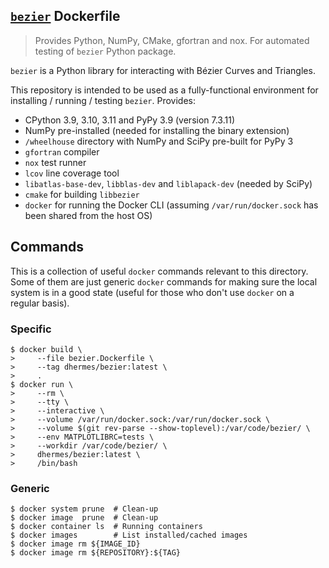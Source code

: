 ## [`bezier`][1] Dockerfile

> Provides Python, NumPy, CMake, gfortran and nox. For automated testing of
> `bezier` Python package.

`bezier` is a Python library for interacting with B&#xe9;zier Curves and
Triangles.

This repository is intended to be used as a fully-functional environment for
installing / running / testing `bezier`. Provides:

-   CPython 3.9, 3.10, 3.11 and PyPy 3.9 (version 7.3.11)
-   NumPy pre-installed (needed for installing the binary extension)
-   `/wheelhouse` directory with NumPy and SciPy pre-built for PyPy 3
-   `gfortran` compiler
-   `nox` test runner
-   `lcov` line coverage tool
-   `libatlas-base-dev`, `libblas-dev` and `liblapack-dev` (needed by SciPy)
-   `cmake` for building `libbezier`
-   `docker` for running the Docker CLI (assuming `/var/run/docker.sock` has
    been shared from the host OS)

## Commands

This is a collection of useful `docker` commands relevant to
this directory. Some of them are just generic `docker` commands
for making sure the local system is in a good state (useful
for those who don't use `docker` on a regular basis).

### Specific

```
$ docker build \
>     --file bezier.Dockerfile \
>     --tag dhermes/bezier:latest \
>     .
$ docker run \
>     --rm \
>     --tty \
>     --interactive \
>     --volume /var/run/docker.sock:/var/run/docker.sock \
>     --volume $(git rev-parse --show-toplevel):/var/code/bezier/ \
>     --env MATPLOTLIBRC=tests \
>     --workdir /var/code/bezier/ \
>     dhermes/bezier:latest \
>     /bin/bash
```

### Generic

```
$ docker system prune  # Clean-up
$ docker image  prune  # Clean-up
$ docker container ls  # Running containers
$ docker images        # List installed/cached images
$ docker image rm ${IMAGE_ID}
$ docker image rm ${REPOSITORY}:${TAG}
```

[1]: https://hub.docker.com/r/dhermes/bezier/
